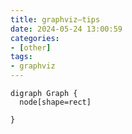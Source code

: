 ```yaml
---
title: graphviz—tips
date: 2024-05-24 13:00:59
categories:
- [other]
tags:
- graphviz
---
```

```graphviz
digraph Graph {
  node[shape=rect]

}
```